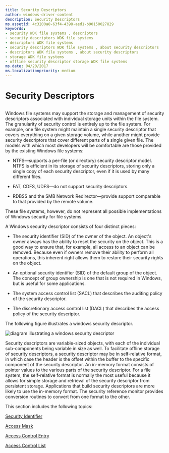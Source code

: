 ```yaml
---
title: Security Descriptors
author: windows-driver-content
description: Security Descriptors
ms.assetid: 4c3200a8-63f4-4398-aed1-b90150027829
keywords:
- security WDK file systems , descriptors
- security descriptors WDK file systems
- descriptors WDK file systems
- security descriptors WDK file systems , about security descriptors
- descriptors WDK file systems , about security descriptors
- storage WDK file systems
- offline security descriptor storage WDK file systems
ms.date: 04/20/2017
ms.localizationpriority: medium
---
```


# Security Descriptors


## <span id="ddk_security_descriptors_if"></span><span id="DDK_SECURITY_DESCRIPTORS_IF"></span>


Windows file systems may support the storage and management of security descriptors associated with individual storage units within the file system. The granularity of security control is entirely up to the file system. For example, one file system might maintain a single security descriptor that covers everything on a given storage volume, while another might provide security descriptors that cover different parts of a single given file. The models with which most developers will be comfortable are those provided by the existing Windows file systems:

-   NTFS—supports a per-file (or directory) security descriptor model. NTFS is efficient in its storage of security descriptors, storing only a single copy of each security descriptor, even if it is used by many different files.

-   FAT, CDFS, UDFS—do not support security descriptors.

-   RDBSS and the SMB Network Redirector—provide support comparable to that provided by the remote volume.

These file systems, however, do not represent all possible implementations of Windows security for file systems.

A Windows security descriptor consists of four distinct pieces:

-   The security identifier (SID) of the owner of the object. An object's owner always has the ability to reset the security on the object. This is a good way to ensure that, for example, all access to an object can be removed. Because even if owners remove their ability to perform all operations, this inherent right allows them to restore their security rights on the object.

-   An optional security identifier (SID) of the default group of the object. The concept of group ownership is one that is not required in Windows, but is useful for some applications.

-   The system access control list (SACL) that describes the auditing policy of the security descriptor.

-   The discretionary access control list (DACL) that describes the access policy of the security descriptor.

The following figure illustrates a windows security descriptor.

![diagram illustrating a windows security descriptor](images/fssecurity-01.png)

Security descriptors are variable-sized objects, with each of the individual sub-components being variable in size as well. To facilitate offline storage of security descriptors, a security descriptor may be in self-relative format, in which case the header is the offset within the buffer to the specific component of the security descriptor. An in-memory format consists of pointer values to the various parts of the security descriptor. For a file system, the self-relative format is normally the most useful because it allows for simple storage and retrieval of the security descriptor from persistent storage. Applications that build security descriptors are more likely to use the in-memory format. The security reference monitor provides conversion routines to convert from one format to the other.

This section includes the following topics:

[Security Identifier](security-identifier.md)

[Access Mask](access-mask.md)

[Access Control Entry](access-control-entry.md)

[Access Control List](access-control-list.md)

 

 




